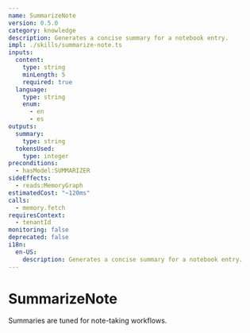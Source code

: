 ```yaml
---
name: SummarizeNote
version: 0.5.0
category: knowledge
description: Generates a concise summary for a notebook entry.
impl: ./skills/summarize-note.ts
inputs:
  content:
    type: string
    minLength: 5
    required: true
  language:
    type: string
    enum:
      - en
      - es
outputs:
  summary:
    type: string
  tokensUsed:
    type: integer
preconditions:
  - hasModel:SUMMARIZER
sideEffects:
  - reads:MemoryGraph
estimatedCost: "~120ms"
calls:
  - memory.fetch
requiresContext:
  - tenantId
monitoring: false
deprecated: false
i18n:
  en-US:
    description: Generates a concise summary for a notebook entry.
---
```


# SummarizeNote

Summaries are tuned for note-taking workflows.
